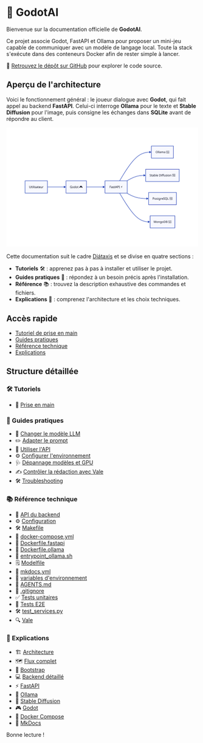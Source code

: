 # 🤖 GodotAI

Bienvenue sur la documentation officielle de **GodotAI**.

Ce projet associe Godot, FastAPI et Ollama pour proposer un mini-jeu capable de communiquer avec un modèle de langage local. Toute la stack s'exécute dans des conteneurs Docker afin de rester simple à lancer.

🌟 [Retrouvez le dépôt sur GitHub](https://github.com/EZPK/GodotAI/) pour explorer le code source.

## Aperçu de l'architecture

Voici le fonctionnement général : le joueur dialogue avec **Godot**, qui fait
appel au backend **FastAPI**. Celui-ci interroge **Ollama** pour le texte et
**Stable Diffusion** pour l'image, puis consigne les échanges dans **SQLite**
avant de répondre au client.

![Architecture](assets/architecture.svg)

Cette documentation suit le cadre [Diátaxis](https://diataxis.fr/) et se divise en quatre sections :

- **Tutoriels** 🛠️ : apprenez pas à pas à installer et utiliser le projet.
- **Guides pratiques** 🧰 : répondez à un besoin précis après l'installation.
- **Référence** 📚 : trouvez la description exhaustive des commandes et fichiers.
- **Explications** 🧩 : comprenez l'architecture et les choix techniques.

## Accès rapide

- [Tutoriel de prise en main](tutoriels/premiers-pas.md)
- [Guides pratiques](guides/index.md)
- [Référence technique](reference/index.md)
- [Explications](explications/architecture.md)

## Structure détaillée

### 🛠️ Tutoriels
- 🚀 [Prise en main](tutoriels/premiers-pas.md)

### 🧰 Guides pratiques
- 🔄 [Changer le modèle LLM](guides/changer-modele.md)
- ✏️ [Adapter le prompt](guides/adapter-prompt.md)
- 📡 [Utiliser l'API](guides/utiliser-api.md)
- ⚙️ [Configurer l'environnement](guides/configurer-env.md)
- 🩺 [Dépannage modèles et GPU](guides/depannage-modeles-gpu.md)
- ✍️ [Contrôler la rédaction avec Vale](guides/qualite-redaction-vale.md)
- 🛠️ [Troubleshooting](guides/troubleshooting.md)

### 📚 Référence technique
- 🔗 [API du backend](reference/api-backend.md)
- ⚙️ [Configuration](reference/configuration.md)
- 🛠️ [Makefile](reference/makefile.md)
- 🐳 [docker-compose.yml](reference/docker-compose-yml.md)
- 📄 [Dockerfile.fastapi](reference/dockerfile.md)
- 🐋 [Dockerfile.ollama](reference/dockerfile-ollama.md)
- 🔧 [entrypoint_ollama.sh](reference/entrypoint-ollama.md)
- 🗒️ [Modelfile](reference/modelfile.md)
- 📜 [mkdocs.yml](reference/mkdocs-yml.md)
- 📑 [variables d'environnement](reference/variables-env.md)
- 📝 [AGENTS.md](reference/agents-file.md)
- 🙈 [.gitignore](reference/gitignore.md)
- ✅ [Tests unitaires](reference/tests-unitaires.md)
- 🚦 [Tests E2E](reference/tests-e2e.md)
- 🛠️ [test_services.py](reference/test-services.md)
- 🔍 [Vale](reference/vale.md)

### 🧩 Explications
- 🏗️ [Architecture](explications/architecture.md)
- 🗺️ [Flux complet](explications/flux-global.md)
- 🚀 [Bootstrap](explications/bootstrap.md)
- 💻 [Backend détaillé](explications/backend.md)
- ⚡ [FastAPI](explications/fastapi.md)
- 🤖 [Ollama](explications/ollama.md)
- 🎨 [Stable Diffusion](explications/stable-diffusion.md)
- 🎮 [Godot](explications/godot.md)
- 🐋 [Docker Compose](explications/docker-compose.md)
- 📖 [MkDocs](explications/mkdocs.md)

Bonne lecture !

